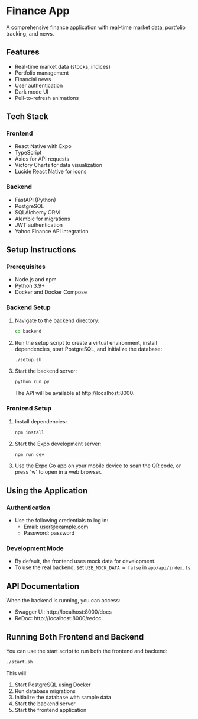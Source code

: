 # Finance App

A comprehensive finance application with real-time market data, portfolio tracking, and news.

## Features

- Real-time market data (stocks, indices)
- Portfolio management
- Financial news
- User authentication
- Dark mode UI
- Pull-to-refresh animations

## Tech Stack

### Frontend
- React Native with Expo
- TypeScript
- Axios for API requests
- Victory Charts for data visualization
- Lucide React Native for icons

### Backend
- FastAPI (Python)
- PostgreSQL
- SQLAlchemy ORM
- Alembic for migrations
- JWT authentication
- Yahoo Finance API integration

## Setup Instructions

### Prerequisites
- Node.js and npm
- Python 3.9+
- Docker and Docker Compose

### Backend Setup

1. Navigate to the backend directory:
   ```bash
   cd backend
   ```

2. Run the setup script to create a virtual environment, install dependencies, start PostgreSQL, and initialize the database:
   ```bash
   ./setup.sh
   ```

3. Start the backend server:
   ```bash
   python run.py
   ```

   The API will be available at http://localhost:8000.

### Frontend Setup

1. Install dependencies:
   ```bash
   npm install
   ```

2. Start the Expo development server:
   ```bash
   npm run dev
   ```

3. Use the Expo Go app on your mobile device to scan the QR code, or press 'w' to open in a web browser.

## Using the Application

### Authentication
- Use the following credentials to log in:
  - Email: user@example.com
  - Password: password

### Development Mode
- By default, the frontend uses mock data for development.
- To use the real backend, set `USE_MOCK_DATA = false` in `app/api/index.ts`.

## API Documentation

When the backend is running, you can access:
- Swagger UI: http://localhost:8000/docs
- ReDoc: http://localhost:8000/redoc

## Running Both Frontend and Backend

You can use the start script to run both the frontend and backend:

```bash
./start.sh
```

This will:
1. Start PostgreSQL using Docker
2. Run database migrations
3. Initialize the database with sample data
4. Start the backend server
5. Start the frontend application

